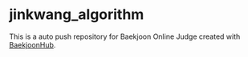# jinkwang_algorithm
This is a auto push repository for Baekjoon Online Judge created with [BaekjoonHub](https://github.com/BaekjoonHub/BaekjoonHub).
